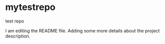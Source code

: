# mytestrepo
test repo

I am editing the README file. Adding some more details about the project description.
